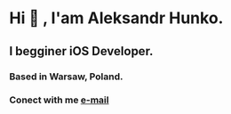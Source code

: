 # Hi 👋 , I'am Aleksandr Hunko.
## I begginer iOS Developer.
### Based in Warsaw, Poland.
### Conect with me [e-mail](aliaksandr.hunko@gmail.com)
<!--
